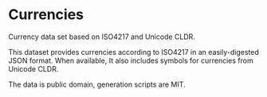 # Currencies
Currency data set based on ISO4217 and Unicode CLDR.

This dataset provides currencies according to ISO4217 in an easily-digested JSON format. 
When available, It also includes symbols for currencies from Unicode CLDR.

The data is public domain, generation scripts are MIT.
